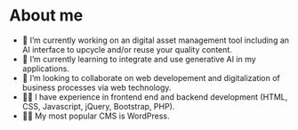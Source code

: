 # About me

- 🔭 I’m currently working on an digital asset management tool including an AI interface to upcycle and/or reuse your quality content.
- 🌱 I’m currently learning to integrate and use generative AI in my applications. 
- 👯 I’m looking to collaborate on web developement and digitalization of business processes via web technology.
- 👨‍🎓 I have experience in frontend end and backend development (HTML, CSS, Javascript, jQuery, Bootstrap, PHP).
- 🤷‍♂️ My most popular CMS is WordPress.

